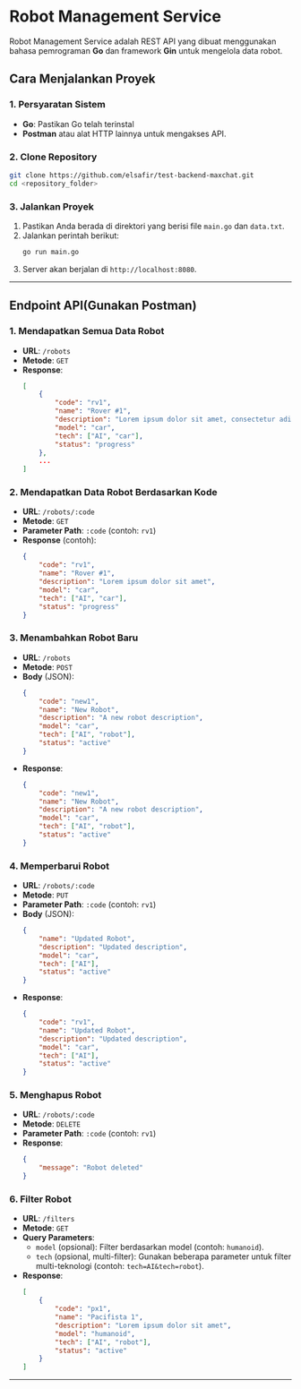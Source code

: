 # **Robot Management Service**

Robot Management Service adalah REST API yang dibuat menggunakan bahasa pemrograman **Go** dan framework **Gin** untuk mengelola data robot. 

## **Cara Menjalankan Proyek**

### **1. Persyaratan Sistem**
- **Go**: Pastikan Go telah terinstal 
- **Postman** atau alat HTTP lainnya untuk mengakses API.

### **2. Clone Repository**
```bash
git clone https://github.com/elsafir/test-backend-maxchat.git
cd <repository_folder>
```
### **3. Jalankan Proyek**
1. Pastikan Anda berada di direktori yang berisi file `main.go` dan `data.txt`.
2. Jalankan perintah berikut:
   ```bash
   go run main.go
   ```
3. Server akan berjalan di `http://localhost:8080`.

---

## **Endpoint API**(Gunakan Postman)

### **1. Mendapatkan Semua Data Robot**
- **URL**: `/robots`
- **Metode**: `GET`
- **Response**:
  ```json
  [
      {
          "code": "rv1",
          "name": "Rover #1",
          "description": "Lorem ipsum dolor sit amet, consectetur adipiscing elit",
          "model": "car",
          "tech": ["AI", "car"],
          "status": "progress"
      },
      ...
  ]
  ```

### **2. Mendapatkan Data Robot Berdasarkan Kode**
- **URL**: `/robots/:code`
- **Metode**: `GET`
- **Parameter Path**: `:code` (contoh: `rv1`)
- **Response** (contoh):
  ```json
  {
      "code": "rv1",
      "name": "Rover #1",
      "description": "Lorem ipsum dolor sit amet",
      "model": "car",
      "tech": ["AI", "car"],
      "status": "progress"
  }
  ```

### **3. Menambahkan Robot Baru**
- **URL**: `/robots`
- **Metode**: `POST`
- **Body** (JSON):
  ```json
  {
      "code": "new1",
      "name": "New Robot",
      "description": "A new robot description",
      "model": "car",
      "tech": ["AI", "robot"],
      "status": "active"
  }
  ```
- **Response**:
  ```json
  {
      "code": "new1",
      "name": "New Robot",
      "description": "A new robot description",
      "model": "car",
      "tech": ["AI", "robot"],
      "status": "active"
  }
  ```

### **4. Memperbarui Robot**
- **URL**: `/robots/:code`
- **Metode**: `PUT`
- **Parameter Path**: `:code` (contoh: `rv1`)
- **Body** (JSON):
  ```json
  {
      "name": "Updated Robot",
      "description": "Updated description",
      "model": "car",
      "tech": ["AI"],
      "status": "active"
  }
  ```
- **Response**:
  ```json
  {
      "code": "rv1",
      "name": "Updated Robot",
      "description": "Updated description",
      "model": "car",
      "tech": ["AI"],
      "status": "active"
  }
  ```

### **5. Menghapus Robot**
- **URL**: `/robots/:code`
- **Metode**: `DELETE`
- **Parameter Path**: `:code` (contoh: `rv1`)
- **Response**:
  ```json
  {
      "message": "Robot deleted"
  }
  ```

### **6. Filter Robot**
- **URL**: `/filters`
- **Metode**: `GET`
- **Query Parameters**:
  - `model` (opsional): Filter berdasarkan model (contoh: `humanoid`).
  - `tech` (opsional, multi-filter): Gunakan beberapa parameter untuk filter multi-teknologi (contoh: `tech=AI&tech=robot`).
- **Response**:
  ```json
  [
      {
          "code": "px1",
          "name": "Pacifista 1",
          "description": "Lorem ipsum dolor sit amet",
          "model": "humanoid",
          "tech": ["AI", "robot"],
          "status": "active"
      }
  ]
  ```

---
